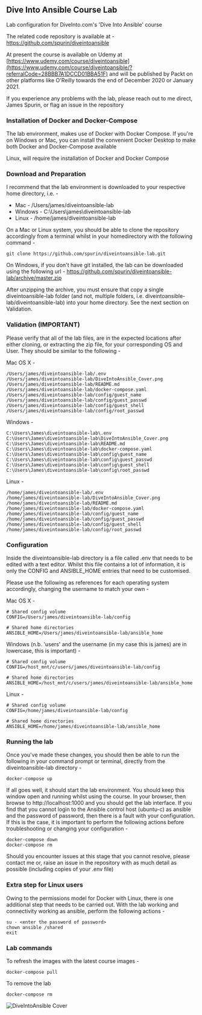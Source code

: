 ## Dive Into Ansible Course Lab

Lab configuration for DiveInto.com's 'Dive Into Ansible' course

The related code repository is available at - https://github.com/spurin/diveintoansible

At present the course is available on Udemy at [https://www.udemy.com/course/diveintoansible](https://www.udemy.com/course/diveintoansible/?referralCode=28BBB7A1DCCD01BBA51F) and will be published by Packt on other platforms like O'Reilly towards the end of December 2020 or January 2021.

If you experience any problems with the lab, please reach out to me direct, James Spurin, or flag an issue in the repository

### Installation of Docker and Docker-Compose

The lab environment, makes use of Docker with Docker Compose.  If you're on Windows or Mac, you can install the convenient
Docker Desktop to make both Docker and Docker-Compose available

Linux, will require the installation of Docker and Docker Compose

### Download and Preparation

I recommend that the lab environment is downloaded to your respective home directory, i.e. -

* Mac     - /Users/james/diveintoansible-lab
* Windows - C:\Users\james\diveintoansible-lab
* Linux   - /home/james/diveintoansible-lab

On a Mac or Linux system, you should be able to clone the repository accordingly from a terminal whilst in your homedirectory with the following command -

```git clone https://github.com/spurin/diveintoansible-lab.git```

On Windows, if you don't have git installed, the lab can be downloaded using the following url - https://github.com/spurin/diveintoansible-lab/archive/master.zip

After unzipping the archive, you must ensure that copy a single diveintoansible-lab folder (and not, multiple folders, i.e. diveintoansible-lab/diveintoansible-lab) into your home directory.  See the next section on Validation.

### Validation (IMPORTANT)

Please verify that all of the lab files, are in the expected locations after either cloning, or extracting the zip file, for your corresponding OS and User.  They should be similar to the following -

Mac OS X -

```
/Users/james/diveintoansible-lab/.env
/Users/james/diveintoansible-lab/DiveIntoAnsible_Cover.png
/Users/james/diveintoansible-lab/README.md
/Users/james/diveintoansible-lab/docker-compose.yaml
/Users/james/diveintoansible-lab/config/guest_name
/Users/james/diveintoansible-lab/config/guest_passwd
/Users/james/diveintoansible-lab/config/guest_shell
/Users/james/diveintoansible-lab/config/root_passwd
```

Windows -

```
C:\Users\James\diveintoansible-lab\.env
C:\Users\James\diveintoansible-lab\DiveIntoAnsible_Cover.png
C:\Users\James\diveintoansible-lab\README.md
C:\Users\James\diveintoansible-lab\docker-compose.yaml
C:\Users\James\diveintoansible-lab\config\guest_name
C:\Users\James\diveintoansible-lab\config\guest_passwd
C:\Users\James\diveintoansible-lab\config\guest_shell
C:\Users\James\diveintoansible-lab\config\root_passwd
```

Linux -

```
/home/james/diveintoansible-lab/.env
/home/james/diveintoansible-lab/DiveIntoAnsible_Cover.png
/home/james/diveintoansible-lab/README.md
/home/james/diveintoansible-lab/docker-compose.yaml
/home/james/diveintoansible-lab/config/guest_name
/home/james/diveintoansible-lab/config/guest_passwd
/home/james/diveintoansible-lab/config/guest_shell
/home/james/diveintoansible-lab/config/root_passwd
```

### Configuration

Inside the diveintoansible-lab directory is a file called .env that needs to be edited with a text editor.  Whilst this file contains a lot of information, it is only the CONFIG and ANSIBLE_HOME entries that need to be customised.  

Please use the following as references for each operating system accordingly, changing the username to match your own -

Mac OS X -

```
# Shared config volume
CONFIG=/Users/james/diveintoansible-lab/config

# Shared home directories
ANSIBLE_HOME=/Users/james/diveintoansible-lab/ansible_home
```

Windows (n.b. 'users' and the username (in my case this is james) are in lowercase, this is important) -

```
# Shared config volume
CONFIG=/host_mnt/c/users/james/diveintoansible-lab/config

# Shared home directories
ANSIBLE_HOME=/host_mnt/c/users/james/diveintoansible-lab/ansible_home
```

Linux -

```
# Shared config volume
CONFIG=/home/james/diveintoansible-lab/config

# Shared home directories
ANSIBLE_HOME=/home/james/diveintoansible-lab/ansible_home
```

### Running the lab

Once you've made these changes, you should then be able to run the following in your command prompt or terminal, directly from the diveintoansible-lab directory -

```
docker-compose up
```

If all goes well, it should start the lab environment.  You should keep this window open and running whilst using the course.  In your browser, then browse to http://localhost:1000 and you should get the lab interface.  If you find that you cannot login to the Ansible control host (ubuntu-c) as ansible and the password of password, then there is a fault with your configuration.  If this is the case, it is important to perform the following actions before troubleshooting or changing your configuration -

```
docker-compose down
docker-compose rm
```

Should you encounter issues at this stage that you cannot resolve, please contact me or, raise an issue in the repository with as much detail as possible (including copies of your .env file)

### Extra step for Linux users

Owing to the permissions model for Docker with Linux, there is one additional step that needs to be carried out.  With the lab working and connectivity working as ansible, perform the following actions -

```
su - <enter the password of password>
chown ansible /shared
exit
```

### Lab commands

To refresh the images with the latest course images -

```
docker-compose pull
```

To remove the lab

```
docker-compose rm
```

![DiveIntoAnsible Cover](DiveIntoAnsible_Cover.png?raw=true "Dive Into Ansible")
